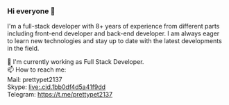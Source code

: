 ### Hi everyone 👋

I'm a full-stack developer with 8+ years of experience from different parts including front-end developer and back-end developer. I am always eager to learn new technologies and stay up to date with the latest developments in the field.

🤔 I'm currently working as Full Stack Developer.<br/>
📫 How to reach me: <br/>
          Mail: prettypet2137<br/>
          Skype: [live:.cid.1bb0df4d5a41f9dd](https://join.skype.com/invite/uT0qU3M1hhwo)<br/>
          Telegram: https://t.me/prettypet2137<br/>
